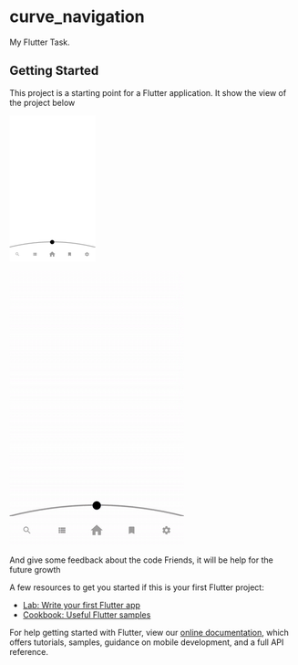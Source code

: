 # curve_navigation

My Flutter Task.

## Getting Started

This project is a starting point for a Flutter application. It show the view of the project below 

<img src="https://github.com/Balakumaran18/BK/blob/master/project/Task/curve_navigation/test2.jpg" width="30%" height="20%">

![Alt GIF](https://github.com/Balakumaran18/BK/blob/master/project/Task/curve_navigation/curved.gif)

And give some feedback about the code Friends, it will be help for the future growth

A few resources to get you started if this is your first Flutter project:

- [Lab: Write your first Flutter app](https://flutter.dev/docs/get-started/codelab)
- [Cookbook: Useful Flutter samples](https://flutter.dev/docs/cookbook)

For help getting started with Flutter, view our
[online documentation](https://flutter.dev/docs), which offers tutorials,
samples, guidance on mobile development, and a full API reference.
